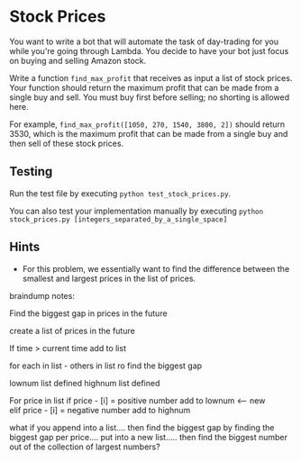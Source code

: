 # Stock Prices

You want to write a bot that will automate the task of day-trading for you while you're going through Lambda. You decide to have your bot just focus on buying and selling Amazon stock. 

Write a function `find_max_profit` that receives as input a list of stock prices. Your function should return the maximum profit that can be made from a single buy and sell. You must buy first before selling; no shorting is allowed here.

For example, `find_max_profit([1050, 270, 1540, 3800, 2])` should return 3530, which is the maximum profit that can be made from a single buy and then sell of these stock prices. 

## Testing

Run the test file by executing `python test_stock_prices.py`.

You can also test your implementation manually by executing `python stock_prices.py [integers_separated_by_a_single_space]`

## Hints

 * For this problem, we essentially want to find the difference between the smallest and largest prices in the list of prices.


 braindump notes:

 Find the biggest gap in prices in the future

create a list of prices in the future

If time > current time
	add to list

for each in list - others in list ro find the biggest gap

lownum list defined
highnum list defined

For price in list
	if price - [i] = positive number 
		add to lownum <— new  
  elif price - [i] = negative number
    add to highnum

what if you append into a list.... then find the biggest gap by finding the biggest gap per price.... put into a new list..... then find the biggest number out of the collection of largest numbers?

